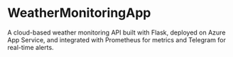 # WeatherMonitoringApp
A cloud-based weather monitoring API built with Flask, deployed on Azure App Service, and integrated with Prometheus for metrics and Telegram for real-time alerts.
